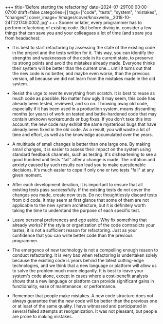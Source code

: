 +++
title='Before starting the refactoring'
date=2024-07-29T00:00:00-07:00
draft=false
categories=[]
tags=["code", "tests", "system", "mistakes", "changes"]
cover_image='/images/cover/knoxwelle__2018-10-24T221749.000Z.jpg'
+++
Sooner or later, every programmer has to perform refactoring of existing code. But before diving in, consider a few things that can save you and your colleagues a lot of time (and spare you from headaches):

- It is best to start refactoring by assessing the state of the existing code in the project and the tests written for it. This way, you can identify the strengths and weaknesses of the code in its current state, to preserve its strong points and avoid the mistakes already made. Everyone thinks their system will be better than the current one... until it turns out that the new code is no better, and maybe even worse, than the previous version, all because we did not learn from the mistakes made in the old system.

- Resist the urge to rewrite everything from scratch. It is best to reuse as much code as possible. No matter how ugly it may seem, this code has already been tested, reviewed, and so on. Throwing away old code, especially if it has been used in a production system, means discarding months (or years) of work on tested and battle-hardened code that may contain unknown workarounds or bug fixes. If you don't take this into account, the new code may exhibit the same mysterious bugs that have already been fixed in the old code. As a result, you will waste a lot of time and effort, as well as the knowledge accumulated over the years.

- A multitude of small changes is better than one large one. By making small changes, it is easier to assess their impact on the system using standard feedback channels, such as testing. It's disheartening to see a good hundred unit tests "fail" after a change is made. The irritation and anxiety caused by such results can lead you to make questionable decisions. It's much easier to cope if only one or two tests "fail" at any given moment.

- After each development iteration, it is important to ensure that all existing tests pass successfully. If the existing tests do not cover the changes you made, create new tests. Do not thoughtlessly discard tests from old code. It may seem at first glance that some of them are not applicable to the new system architecture, but it is definitely worth taking the time to understand the purpose of each specific test.

- Leave personal preferences and ego aside. Why fix something that already works? If the style or organization of the code contradicts your tastes, it is not a sufficient reason for refactoring. Just as your confidence that you can write better code than the previous programmer.

- The emergence of new technology is not a compelling enough reason to conduct refactoring. It is very bad when refactoring is undertaken solely because the existing code is years behind the latest cutting-edge technologies, and we think that a new language or platform will allow us to solve the problem much more elegantly. It is best to leave your system's code alone, except in cases where a cost-benefit analysis shows that a new language or platform can provide significant gains in functionality, ease of maintenance, or performance.

- Remember that people make mistakes. A new code structure does not always guarantee that the new code will be better than the previous one or at least of the same quality. I have witnessed and participated in several failed attempts at reorganization. It was not pleasant, but people are prone to making mistakes.